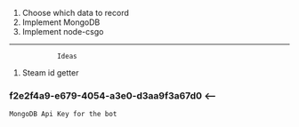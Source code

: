 1. Choose which data to record
2. Implement MongoDB
3. Implement node-csgo

__________________________________________
                Ideas

1. Steam id getter

### f2e2f4a9-e679-4054-a3e0-d3aa9f3a67d0 <--
    MongoDB Api Key for the bot